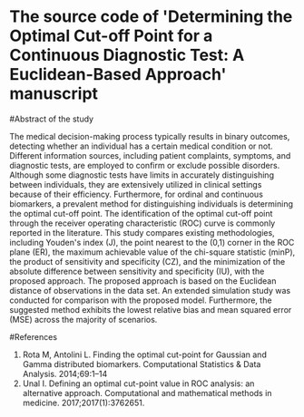 # The source code of 'Determining the Optimal Cut-off Point for a Continuous Diagnostic Test: A Euclidean-Based Approach' manuscript

#Abstract of the study

The medical decision-making process typically results in binary outcomes, detecting whether an individual has a certain medical condition or not. Different information sources, including patient complaints, symptoms, and diagnostic tests, are employed to confirm or exclude possible disorders. Although some diagnostic tests have limits in accurately distinguishing between individuals, they are extensively utilized in clinical settings because of their efficiency. Furthermore, for ordinal and continuous biomarkers, a prevalent method for distinguishing individuals is determining the optimal cut-off point. The identification of the optimal cut-off point through the receiver operating characteristic (ROC) curve is commonly reported in the literature. This study compares existing methodologies, including Youden's index (J), the point nearest to the (0,1) corner in the ROC plane (ER), the maximum achievable value of the chi-square statistic (minP), the product of sensitivity and specificity (CZ), and the minimization of the absolute difference between sensitivity and specificity (IU), with the proposed approach. The proposed approach is based on the Euclidean distance of observations in the data set. An extended simulation study was conducted for comparison with the proposed model. Furthermore, the suggested method exhibits the lowest relative bias and mean squared error (MSE) across the majority of scenarios. 

#References

1) Rota M, Antolini L. Finding the optimal cut-point for Gaussian and Gamma distributed biomarkers. Computational Statistics & Data Analysis. 2014;69:1–14
2) Unal I. Defining an optimal cut-point value in ROC analysis: an alternative approach. Computational and mathematical methods in medicine. 2017;2017(1):3762651.
